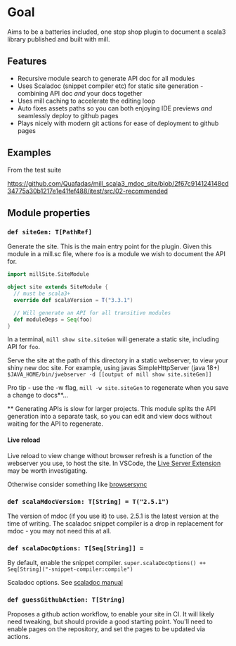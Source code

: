 # Goal

Aims to be a batteries included, one stop shop plugin to document a scala3 library published and built with mill.

## Features

- Recursive module search to generate API doc for all modules
- Uses Scaladoc (snippet compiler etc) for static site generation - combining API doc _and_ your docs together
- Uses mill caching to accelerate the editing loop
- Auto fixes assets paths so you can both enjoying IDE previews _and_ seamlessly deploy to github pages
- Plays nicely with modern git actions for ease of deployment to github pages

## Examples

From the test suite

https://github.com/Quafadas/mill_scala3_mdoc_site/blob/2f67c914124148cd34775a30b1217e1e41fef488/itest/src/02-recommended



## Module properties

### `def siteGen: T[PathRef]`

Generate the site. This is the main entry point for the plugin. Given this module in a mill.sc file, where `foo` is a module we wish to document the API for.

```scala
import millSite.SiteModule

object site extends SiteModule {
  // must be scala3+
  override def scalaVersion = T("3.3.1")

  // Will generate an API for all transitive modules
  def moduleDeps = Seq(foo)
}
```
In a terminal, `mill show site.siteGen` will generate a static site, including API for `foo`.

Serve the site at the path of this directory in a static webserver, to view your shiny new doc site. For example, using javas SimpleHttpServer (java 18+)
```$JAVA_HOME/bin/jwebserver -d [[output of mill show site.siteGen]]```

Pro tip - use the -w flag, `mill -w site.siteGen` to regenerate when you save a change to docs**...

** Generating APIs is slow for larger projects. This module splits the API generation into a separate task, so you can edit and view docs without waiting for the API to regenerate.

#### Live reload
Live reload to view change without browser refresh is a function of the webserver you use, to host the site. In VSCode, the [Live Server Extension](https://marketplace.visualstudio.com/items?itemName=ritwickdey.LiveServer) may be worth investigating.

Otherwise consider something like [browsersync](https://www.browsersync.io/)


### `def scalaMdocVersion: T[String] = T("2.5.1")`

The version of mdoc (if you use it) to use. 2.5.1 is the latest version at the time of writing. The scaladoc snippet compiler is a drop in replacement for mdoc - you may not need this at all.

### `def scalaDocOptions: T[Seq[String]] = `

By default, enable the snippet compiler.
```super.scalaDocOptions() ++ Seq[String]("-snippet-compiler:compile")```

Scaladoc options. See
[scaladoc manual](https://docs.scala-lang.org/scala3/guides/scaladoc/index.html)

### `def guessGithubAction: T[String]`

Proposes a github action workflow, to enable your site in CI. It will likely need tweaking, but should provide a good starting point. You'll need to enable pages on the repository, and set the pages to be updated via actions.

